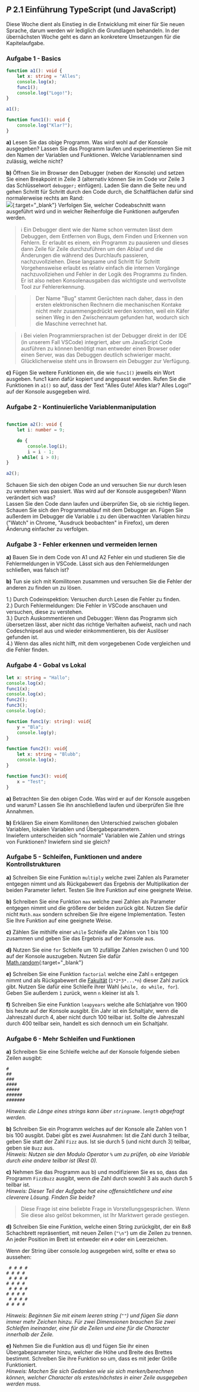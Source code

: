 ## _P_ **2.1** Einführung TypeScript (und JavaScript)

Diese Woche dient als Einstieg in die Entwicklung mit einer für Sie neuen Sprache, darum werden wir lediglich die Grundlagen behandeln. In der übernächsten Woche geht es dann an konkretere Umsetzungen für die Kapitelaufgabe.

### Aufgabe 1 - Basics

```ts
function a1(): void {
    let x: string = "Alles";
    console.log(x);
    func1();
    console.log("Logo!");
}

a1();

function func1(): void {
    console.log("Klar?");
}

```

**a)** Lesen Sie das obige Programm. Was wird wohl auf der Konsole ausgegeben? Lassen Sie das Programm laufen und experimentieren Sie mit den Namen der Variablen und Funktionen. Welche Variablennamen sind zulässig, welche nicht?  

**b)** Öffnen Sie im Browser den Debugger (neben der Konsole) und setzen Sie einen Breakpoint in Zeile 3 (alternativ können Sie im Code vor Zeile 3 das Schlüsselwort `debugger;` einfügen). Laden Sie dann die Seite neu und gehen Schritt für Schritt durch den Code durch, die Schaltflächen dafür sind normalerweise rechts am Rand:  
![](https://camo.githubusercontent.com/372a0f981e20eab3064ce57f78bf81a23c9808e2/68747470733a2f2f692e696d6775722e636f6d2f53566e4c5930702e706e67){:target="_blank"}
Verfolgen Sie, welcher Codeabschnitt wann ausgeführt wird und in welcher Reihenfolge die Funktionen aufgerufen werden.


> ℹ Ein Debugger dient wie der Name schon vermuten lässt dem Debuggen, dem Entfernen von Bugs, dem Finden und Erkennen von Fehlern. Er erlaubt es einem, ein Programm zu pausieren und dieses dann Zeile für Zeile durchzuführen um den Ablauf und die Änderungen die während des Durchlaufs passieren, nachzuvollziehen. Diese langsame und Schritt für Schritt Vorgehensweise erlaubt es relativ einfach die internen Vorgänge nachzuvollziehen und Fehler in der Logik des Programms zu finden. Er ist also neben Konsolenausgaben das wichtigste und wertvollste Tool zur Fehlererkennung.

> > Der Name "Bug" stammt Gerüchten nach daher, dass in den ersten elektronischen Rechnern die mechanischen Kontake nicht mehr zusammengedrückt werden konnten, weil ein Käfer seinen Weg in den Zwischenraum gefunden hat, wodurch sich die Maschine verrechnet hat.

> ℹ️ Bei vielen Programmiersprachen ist der Debugger direkt in der IDE (in unserem Fall VSCode) integriert, aber um JavaScript Code ausführen zu können benötigt man entweder einen Browser oder einen Server, was das Debuggen deutlich schwieriger macht. Glücklicherweise steht uns in Browsern ein Debugger zur Verfügung.

**c)** Fügen Sie weitere Funktionen ein, die wie `func1()` jeweils ein Wort ausgeben. func1 kann dafür kopiert und angepasst werden. Rufen Sie die Funktionen in `a1()` so auf, dass der Text "Alles Gute! Alles klar? Alles Logo!" auf der Konsole ausgegeben wird.

### Aufgabe 2 - Kontinuierliche Variablenmanipulation

```ts

function a2(): void {
    let i: number = 9;

    do {
        console.log(i);
        i = i - 1;
    } while( i > 0);
}

a2();

```

Schauen Sie sich den obigen Code an und versuchen Sie nur durch lesen zu verstehen was passiert. Was wird auf der Konsole ausgegeben? Wann verändert sich was?  
Lassen Sie den Code dann laufen und überprüfen Sie, ob sie richtig liegen. Schauen Sie sich den Programmablauf mit dem Debugger an. Fügen Sie außerdem im Debugger die Variable `i` zu den überwachten Variablen hinzu ("Watch" in Chrome, "Ausdruck beobachten" in Firefox), um deren Änderung einfacher zu verfolgen.


### Aufgabe 3 - Fehler erkennen und vermeiden lernen

**a)** Bauen Sie in dem Code von A1 und A2 Fehler ein und studieren Sie die Fehlermeldungen in VSCode. Lässt sich aus den Fehlermeldungen schließen, was falsch ist?

**b)** Tun sie sich mit Komilitonen zusammen und versuchen Sie die Fehler der anderen zu finden un zu lösen.

1.) Durch Codeinspektion: Versuchen durch Lesen die Fehler zu finden.  
2.) Durch Fehlermeldungen: Die Fehler in VSCode anschauen und versuchen, diese zu verstehen.  
3.) Durch Auskommentieren und Debugger: Wenn das Programm sich übersetzen lässt, aber nicht das richtige Verhalten aufweist, nach und nach Codeschnipsel aus und wieder einkommentieren, bis der Auslöser gefunden ist.  
4.) Wenn das alles nicht hilft, mit dem vorgegebenen Code vergleichen und die Fehler finden.

### Aufgabe 4 - Gobal vs Lokal

```ts
let x: string = "Hallo";
console.log(x);
func1(x);
console.log(x);
func2();
func3();
console.log(x);

function func1(y: string): void{
    y = "Bla";
    console.log(y);
}

function func2(): void{
    let x: string = "Blubb";
    console.log(x);
}

function func3(): void{
    x = "Test";
}
```

**a)** Betrachten Sie den obigen Code. Was wird er auf der Konsole ausgeben und warum? Lassen Sie ihn anschließend laufen und überprüfen Sie Ihre Annahmen.

**b)** Erklären Sie einem Komilitonen den Unterschied zwischen globalen Variablen, lokalen Variablen und Übergabeparametern.  
Inwiefern unterscheiden sich "normale" Variablen wie Zahlen und strings von Funktionen? Inwiefern sind sie gleich?

### Aufgabe 5 - Schleifen, Funktionen und andere Kontrollstrukturen

**a)** Schreiben Sie eine Funktion `multiply` welche zwei Zahlen als Parameter entgegen nimmt und als Rückgabewert das Ergebnis der Multiplikation der beiden Parameter liefert. Testen Sie Ihre Funktion auf eine geeignete Weise.

**b)** Schreiben Sie eine Funktion `max` welche zwei Zahlen als Parameter entgegen nimmt und die größere der beiden zurück gibt. Nutzen Sie dafür nicht `Math.max` sondern schreiben Sie ihre eigene Implementation. Testen Sie Ihre Funktion auf eine geeignete Weise.

**c)** Zählen Sie mithilfe einer `while` Schleife alle Zahlen von 1 bis 100 zusammen und geben Sie das Ergebnis auf der Konsole aus.

**d)** Nutzen Sie eine `for` Schleife um 10 zufällige Zahlen zwischen 0 und 100 auf der Konsole auszugeben. Nutzen Sie dafür [Math.random](https://developer.mozilla.org/de/docs/Web/JavaScript/Reference/Global_Objects/Math/math.random){:target="_blank"}

**e)** Schreiben Sie eine Funktion `factorial` welche eine Zahl `n` entgegen nimmt und als Rückgabewert die [Fakultät](https://de.wikipedia.org/wiki/Fakult%C3%A4t_(Mathematik){:target="_blank"}) (`1*2*3*...*n`) dieser Zahl zurück gibt. Nutzen Sie dafür eine Schleife ihrer Wahl (`while, do while, for`). Geben Sie außerdem `1` zurück, wenn `n` kleiner ist als 1.

**f)** Schreiben Sie eine Funktion `leapyears` welche alle Schlatjahre von 1900 bis heute auf der Konsole ausgibt. Ein Jahr ist ein Schaltjahr, wenn die Jahreszahl durch 4, aber nicht durch 100 teilbar ist. Sollte die Jahreszahl durch 400 teilbar sein, handelt es sich dennoch um ein Schaltjahr.

### Aufgabe 6 - Mehr Schleifen und Funktionen

**a)** Schreiben Sie eine Schleife welche auf der Konsole folgende sieben Zeilen ausgibt: 
```
#
##
###
####
#####
######
#######
```
_Hinweis: die Länge eines strings kann über `stringname.length` abgefragt werden._

**b)** Schreiben Sie ein Programm welches auf der Konsole alle Zahlen von 1 bis 100 ausgibt. Dabei gibt es zwei Ausnahmen: Ist die Zahl durch 3 teilbar, geben Sie statt der Zahl `Fizz` aus. Ist sie durch 5 (und nicht durch 3) teilbar, geben sie `Buzz` aus.  
_Hinweis: Nutzen sie den Modulo Operator `%` um zu prüfen, ob eine Variable durch eine andere teilbar ist (Rest 0)._

**c)** Nehmen Sie das Programm aus b) und modifizieren Sie es so, dass das Programm `FizzBuzz` ausgibt, wenn die Zahl durch sowohl 3 als auch durch 5 teilbar ist.  
_Hinweis: Dieser Teil der Aufgabe hat eine offensichtlichere und eine cleverere Lösung. Finden Sie beide?_

> Diese Frage ist eine beliebte Frage in Vorstellungsgesprächen. Wenn Sie diese also gelöst bekommen, ist Ihr Marktwert gerade gestiegen.

**d)** Schreiben Sie eine Funktion, welche einen String zurückgibt, der ein 8x8 Schachbrett repräsentiert, mit neuen Zeilen (`"\n"`) um die Zeilen zu trennen. An jeder Position im Brett ist entweder ein `#` oder ein Leerzeichen.

Wenn der String über console.log ausgegeben wird, sollte er etwa so aussehen:

```
 # # # #
# # # # 
 # # # #
# # # # 
 # # # #
# # # # 
 # # # #
# # # # 
```

_Hinweis: Beginnen Sie mit einem leeren string (`""`) und fügen Sie dann immer mehr Zeichen hinzu. Für zwei Dimensionen brauchen Sie zwei Schleifen ineinander, eine für die Zeilen und eine für die Character innerhalb der Zeile._

**e)** Nehmen Sie die Funktion aus d) und fügen Sie ihr einen Übergabeparameter hinzu, welcher die Höhe und Breite des Brettes bestimmt. Schreiben Sie ihre Funktion so um, dass es mit jeder Größe Funktioniert.  
_Hinweis: Machen Sie sich Gedanken wie sie sich merken/berechnen können, welcher Character als erstes/nächstes in einer Zeile ausgegeben werden muss._

<!-- Überarbeiten Sie Ihren Shop aus Aufgabe 4 dahingehend, dass Sie die Artikel auf der Seite über TypeScript generieren.
Es sollten keine Artikel mehr im HTML direkt stehen, sondern durch TypeScript, nachdem die Seite geladen wurde, generiert werden.
Entwickeln sie dafür eine passende Datenstruktur über `interface`s, so dass alle artikelrelevanten Informationen (s. A4) in einem Array abgelegt, abgefragt und verwendet werden können. Legen Sie dann alle benötigten Informationen in Ihrem Code ab und generieren Sie über geeignete Schleife(n) nachdem die Seite geladen ist die Artikel dynamisch hinzu.
Wenn Sie können, trennen sie die Daten und die Funktionalität in unterschiedliche TS Dateien (ein gemeinsamer `namespace` ist  hier empfohlen). Beachten Sie die [Coding Style Guidelines](https://hs-furtwangen.github.io/GIS-SoSe-2020/codingstyle/).

**Klarstellung**: Das interface sollte einen Artikel abbilden, und sämtliche relevanten Artikelinformationen zu einem Artikel sollte in diesem Interface sinnvoll abgelegt werden können. Die Sammlung aller Artikel soll dann in sinnvoller Weise abgebildet werden, z.B. in _einem_ Array in dem alle Artikel liegen. Bedenken Sie dabei die Skalierbarkeit und Anpassbarkeit (wie schwierig ist es, einen Artikel hinzuzufügen/entfernen/ändern?)! Bei einer kleinen Änderung sollten Sie nicht mehr Änderungen an ihrem Code vornehmen müssen als die reine Information zu verändern. 

### Recherchehinweise:
[Auf DOM Elemente über JS zugreifen](https://www.w3schools.com/js/js_htmldom_elements.asp)  
[das HTML von DOM Elementen verändern](https://developer.mozilla.org/en-US/docs/Web/API/Element/innerHTML)  
[Template Strings](https://www.typescriptlang.org/docs/handbook/release-notes/typescript-1-4.html#template-strings)  

### Freiwillige Übungsaufgaben
[Übungsaufgaben mit Fokus auf Konsolenausgaben zum Selbststudium](https://github.com/Plagiatus/EIA/blob/master/Aufgaben.md) mit Lösungen. (Diese Aufgaben wurden ursprünglich für das Ende von EIA1 konzipiert um sich auf EIA2 vorzubereiten, stellen aber allgemein eine gute Ressource zum Selbststudium dar, inklusive einfacher Aufgaben zur Wiederholung als auch sehr komplizierte Aufgaben. _Keine offizielle Aufgabe, lediglich als Bonusmaterial wenn Sie Zeit und Lust haben noch etwas mehr zu üben!_) -->
